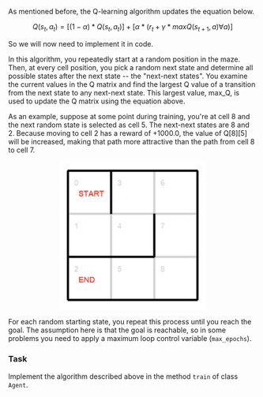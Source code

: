 As mentioned before, the Q-learning algorithm updates the equation below.

$$Q(s_t,a_t)=[(1 - \alpha)*Q(s_t,a_t)]+[\alpha * (r_t + \gamma * maxQ(s_{t+1},a) \forall a)]$$

So we will now need to implement it in code.

In this algorithm, you repeatedly start at a random position in the maze. 
Then, at every cell position, you pick a random next state and determine all possible 
states after the next state -- the "next-next states". You examine the 
current values in the Q matrix and find the largest Q value of a transition from the next state 
to any next-next state. This largest value, max_Q, is used to update the Q matrix using the equation above.

As an example, suppose at some point during training, you're at cell 8 and the next random 
state is selected as cell 5. The next-next states are 8 and 2. Because moving to cell 2 
has a reward of +1000.0, the value of Q[8][5] will be increased, making that path more attractive 
than the path from cell 8 to cell 7. 

<img src="maze_example.png" width="300">

For each random starting state, you repeat this process until you reach the goal.
The assumption here
is that the goal is reachable, so in some problems you need to apply
a maximum loop control variable (`max_epochs`).

### Task
Implement the algorithm described above in the method `train` of class `Agent`.

<style>
img {
  display: block;
  margin-left: auto;
  margin-right: auto;
}
</style>